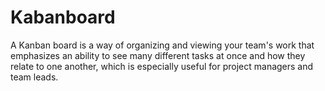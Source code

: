 # Kabanboard
A Kanban board is a way of organizing and viewing your team's work that emphasizes an ability to see many different tasks at once and how they relate to one another, which is especially useful for project managers and team leads.
